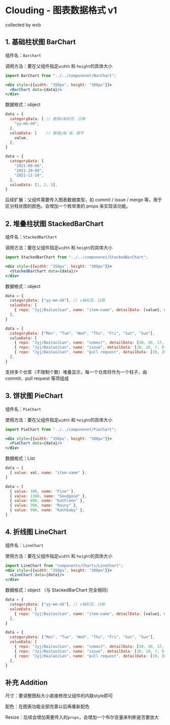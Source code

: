 # Clouding - 图表数据格式 v1

collected by wxb



## 1. 基础柱状图 BarChart

组件名：`Barchart`

调用方法：要在父组件指定`width` 和 `height`的具体大小

```jsx
import BarChart from "../../componenet/BarChart";

<div style={{width: "350px", height: "300px"}}>
  <BarChart data={data}/>
</div>
```

数据格式：object

```js
data = {
  categoryData: [ // 数据x轴标签，日期
    "yy-mm-dd",
  ],
  valueData: [    // 数据y轴 值，数字
    value,
  ],
}
```

```jsx
data = {
  categoryData: [
    "2021-09-08",
    "2021-10-09",
    "2021-11-10",
  ],
  valueData: [1, 2, 3],
}
```

后续扩展：父组件需要传入图表数据类型，如 commit / issue / merge 等，用于区分柱状图的颜色。会增加一个枚举类的 props 来实现该功能。



## 2. 堆叠柱状图 StackedBarChart

组件名：`StackedBarChart`

调用方法：要在父组件指定`width` 和 `height`的具体大小

```jsx
import StackedBarChart from "../../componenet/StackedBarChart";

<div style={{width: "350px", height: "300px"}}>
  <StackedBarChart data={data}/>
</div>
```

数据格式：object

```jsx
data = {
  categoryData: ["yy-mm-dd"], // x轴标签，日期
  valueData: [
    { repo: "Jyj/BaiCaoJian", name: "item-name", detailData: [value1, value2, value3] }, // y轴对应的数据
  ],
}
```

```jsx
data = {
  categoryData: ["Mon", "Tue", "Wed", "Thu", "Fri", "Sat", "Sun"],
  valueData: [
    { repo: "Jyj/BaiCaoJian", name: "commit", detailData: [30, 20, 17, 29, 30, 18, 35] },
    { repo: "Jyj/BaiCaoJian", name: "issue", detailData: [20, 10, 7, 9, 3, 8, 5] },
    { repo: "Jyj/BaiCaoJian", name: "pull request", detailData: [10, 20, 7, 9, 13, 18, 25] },
  ],
}
```

支持多个仓库（不限制个数）堆叠显示，每一个仓库将作为一个柱子，由commit、pull request 等项组成



## 3. 饼状图 PieChart

组件名：`PieChart`

使用方法：要在父组件指定`width` 和 `height`的具体大小

```jsx
import PieChart from "../../componenet/PieChart";

<div style={{width: "350px", height: "300px"}}>
  <PieChart data={data}/>
</div>
```

数据格式：List

```jsx
data = [
  { value: val, name: "item-name" }, 
]
```

```jsx
data = [
  { value: 300, name: "Fine" },
  { value: 1300, name: "Goodgood" },
  { value: 800, name: "Kathleen" },
  { value: 300, name: "Rainy" },
  { value: 500, name: "Kathbaby" },
]
```



## 4. 折线图 LineChart

组件名：`LineChart`

使用方法：要在父组件指定`width` 和 `height`的具体大小

```jsx
import LineChart from "components/Charts/LineChart";
<div style={{width: "350px", height: "300px"}}>
  <LineChart data={data}/>
</div>
```

数据格式：object （与 StackedBarChart 完全相同）

```jsx
data = {
  categoryData: ["yy-mm-dd"], // x轴标签，日期
  valueData: [
    { repo: "Jyj/BaiCaoJian", name: "item-name", detailData: [value1, value2, value3] }, // y轴对应的数据
  ],
}
```

```jsx
data = {
  categoryData: ["Mon", "Tue", "Wed", "Thu", "Fri", "Sat", "Sun"],
  valueData: [
    { repo: "Jyj/BaiCaoJian", name: "commit", detailData: [30, 20, 17, 29, 30, 18, 35] },
    { repo: "Jyj/BaiCaoJian", name: "issue", detailData: [20, 10, 7, 9, 3, 8, 5] },
    { repo: "Jyj/BaiCaoJian", name: "pull request", detailData: [10, 20, 7, 9, 13, 18, 25] },
  ],
}
```



## 补充 Addition

尺寸：要调整图标大小直接修改父组件的内联style即可

配色：在图表功能全部完善以后再重新配色

Resize：后续会增加需要传入的`props`，会增加一个布尔变量来判断是否要放大